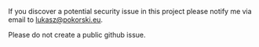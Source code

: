 If you discover a potential security issue in this project please notify me via email to lukasz@pokorski.eu.

Please do not create a public github issue.
